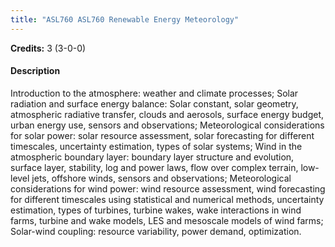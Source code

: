 ```yaml
---
title: "ASL760 ASL760 Renewable Energy Meteorology"
---
```

**Credits:** 3 (3-0-0)

#### Description
Introduction to the atmosphere: weather and climate processes; Solar radiation and surface energy balance: Solar constant, solar geometry, atmospheric radiative transfer, clouds and aerosols, surface energy budget, urban energy use, sensors and observations; Meteorological considerations for solar power: solar resource assessment, solar forecasting for different timescales, uncertainty estimation, types of solar systems; Wind in the atmospheric boundary layer: boundary layer structure and evolution, surface layer, stability, log and power laws, flow over complex terrain, low-level jets, offshore winds, sensors and observations; Meteorological considerations for wind power: wind resource assessment, wind forecasting for different timescales using statistical and numerical methods, uncertainty estimation, types of turbines, turbine wakes, wake interactions in wind farms, turbine and wake models, LES and mesoscale models of wind farms; Solar-wind coupling: resource variability, power demand, optimization.
